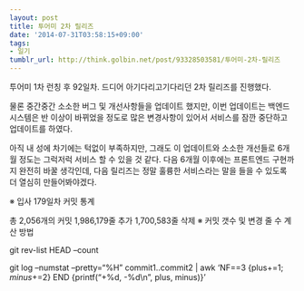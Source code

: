 ```yaml
---
layout: post
title: 투어미 2차 릴리즈
date: '2014-07-31T03:58:15+09:00'
tags:
- 일기
tumblr_url: http://think.golbin.net/post/93328503581/투어미-2차-릴리즈
---
```

투어미 1차 런칭 후 92일차. 드디어 아기다리고기다리던 2차 릴리즈를 진행했다.

물론 중간중간 소소한 버그 및 개선사항들을 업데이트 했지만, 이번 업데이트는 백엔드 시스템은 반 이상이 바뀌었을 정도로 많은 변경사항이 있어서 서비스를 잠깐 중단하고 업데이트를 하였다.

아직 내 성에 차기에는 턱없이 부족하지만, 그래도 이 업데이트와 소소한 개선들로 6개월 정도는 그럭저럭 서비스 할 수 있을 것 같다. 다음 6개월 이후에는 프론트엔드 구현까지 완전히 바꿀 생각인데, 다음 릴리즈는 정말 훌륭한 서비스라는 말을 들을 수 있도록 더 열심히 만들어봐야겠다.

※ 입사 179일차 커밋 통계

총 2,056개의 커밋
1,986,179줄 추가
1,700,583줄 삭제
※ 커밋 갯수 및 변경 줄 수 계산 방법


  git rev-list HEAD –count
  
  git log –numstat –pretty=“%H” commit1..commit2 | awk ‘NF==3 {plus+=$1; minus+=$2} END {printf(“+%d, -%d\n”, plus, minus)}’
